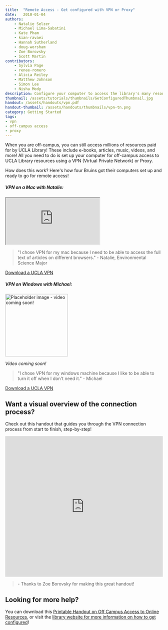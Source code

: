 ```yaml
---
title:  "Remote Access - Get configured with VPN or Proxy"
date:   2010-01-04
authors: 
    - Natalie Selzer
    - Michael Lima-Sabatini
    - Kate Pham
    - kian-ravaei
    - Hannah Sutherland
    - doug-worsham
    - Zoe Borovsky
    - Scott Martin
contributors:
    - Sylvia Page
    - renee-romero
    - Alicia Reiley
    - Matthew Johnson
    - Simon Lee
    - Nisha Mody
description: Configure your computer to access the library's many resources.
thumbnail: /assets/tutorials/thumbnails/GetConfiguredThumbnail.jpg
handout: /assets/handouts/vpn.pdf
handout-thumbail: /assets/handouts/thumbnails/vpn-tn.png
category: Getting Started
tags:
- vpn
- off-campus access
- proxy
---
```


<p class="intro">When you are off-campus, you can still access millions of resources paid for by UCLA Library! These include e-books, articles, music, videos, and more! All you need to do is set up your computer for off-campus access to UCLA Library resources using a VPN (Virtual Private Network) or Proxy.</p>

<p class="intro">How does this work? Here's how four Bruins got their computers set up and ready to go for remote access!</p>

<div class="row">
    <div class="col-sm-12 col-md-6">
        <div class="card h-100">
          <h5 class="card-header">VPN on a Mac with Natalie:</h5>
          <div class="card-body">
              <div class="embed-responsive embed-responsive-16by9">
                <iframe  src="https://www.youtube.com/embed/UPb71_HbFEQ" frameborder="1" allow="accelerometer; autoplay; encrypted-media; gyroscope; picture-in-picture" allowfullscreen></iframe>
              </div>
              <blockquote>"I chose VPN for my mac because I need to be able to access the full text of articles on different browsers." - Natalie, Environmental Science Major</blockquote>
            <a href="https://www.it.ucla.edu/it-support-center/services/virtual-private-network-vpn-clients" class="btn btn-primary">Download a UCLA VPN</a>
            </div>
        </div>
    </div>
        <div class="col-sm-12 col-md-6">
        <div class="card h-100">
          <h5 class="card-header">VPN on Windows with Michael:</h5>
          <div class="card-body">
              <img style="height: 200px;" src="{{ '/assets/images/icons/np_video_1709497_808080.png' | relative_url }}" alt="Placeholder image - video coming soon!" class="img-fluid my-0 py-0" />
                <p class="card-text mb-0 mt-0"><em>Video coming soon!</em></p>
              <blockquote>"I chose VPN for my windows machine because I like to be able to turn it off when I don't need it." - Michael</blockquote>
            <a href="https://www.it.ucla.edu/it-support-center/services/virtual-private-network-vpn-clients" class="btn btn-primary">Download a UCLA VPN</a>
            </div>
        </div>
    </div>
</div>

           
<h2 class="mt-5">Want a visual overview of the connection process?</h2>
<p>Check out this handout that guides you through the VPN connection process from start to finish, step-by-step!</p>

<iframe src="https://ucla.app.box.com/embed/s/gqyc4gmi2qi5teozk982jh38wh98up21?sortColumn=date&view=list" width="100%" height="450" frameborder="0" allowfullscreen webkitallowfullscreen msallowfullscreen></iframe>
<blockquote> - Thanks to Zoe Borovsky for making this great handout!</blockquote>


<h2>Looking for more help?</h2>

<p>You can download this <a href="https://www.library.ucla.edu/sites/default/files/Off%20Campus%20Access%20to%20Online%20Resources%20-%20v3.pdf" target="_blank">Printable Handout on Off Campus Access to Online Resources</a>, or visit the <a href="http://www.library.ucla.edu/use/computers-computing-services/connect-campus" target="_blank">library website for more information on how to get configured</a>!</p>



<!-- include embed-and-share-buttons.html ? -->
